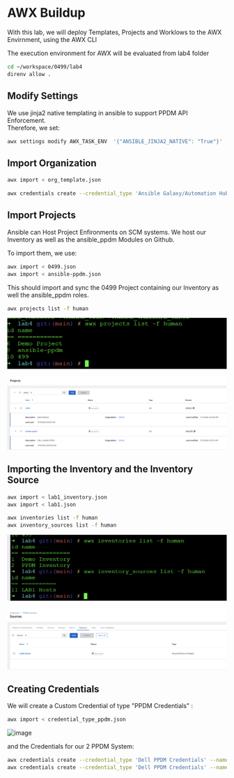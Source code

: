 # AWX Buildup
With this lab, we will deploy Templates, Projects and Worklows to the AWX Envirnment, using the AWX CLI  

The execution environment for AWX will be evaluated from lab4 folder

```bash
cd ~/workspace/0499/lab4
direnv allow .
```
## Modify Settings

We use jinja2 native templating in ansible to support PPDM API Enforcement.  
Therefore, we set:

```bash
awx settings modify AWX_TASK_ENV  '{"ANSIBLE_JINJA2_NATIVE": "True"}'
```

## Import Organization

```bash
awx import < org_template.json
```

```bash
awx credentials create --credential_type 'Ansible Galaxy/Automation Hub API Token' --name 'Ansible Galaxy' --inputs "{'url': 'https://galaxy.ansible.com/'}" --organization
```

## Import Projects

Ansible can Host Project Enfironments on SCM systems. We host our Inventory as well as the ansible_ppdm Modules on Github.  

To import them, we use:

```bash
awx import < 0499.json
awx import < ansible-ppdm.json
```
This should import and sync the 0499 Project containing our Inventory as well the ansible_ppdm roles.


```bash
awx projects list -f human
```

![alt text](image.png)

![alt text](image-1.png)


## Importing the Inventory and the Inventory Source 


```bash
awx import < lab1_inventory.json
awx import < lab1.json
```

```bash
awx inventories list -f human
awx inventory_sources list -f human
```

![alt text](image-3.png)

![alt text](image-2.png)

## Creating Credentials

We will create a Custom Credential of type "PPDM Credentials" :

```bash
awx import < credential_type_ppdm.json
```

![image](https://github.com/user-attachments/assets/255a3614-384a-4802-bb63-a30148ed722f)

and the Credentials for our 2 PPDM System:

```bash
awx credentials create --credential_type 'Dell PPDM Credentials' --name 'ppdm-2' --user admin  --inputs "{'ppdm_username': 'admin', 'ppdm_password': 'Password123!','ppdm_fqdn': 'ppdm-2.demo.local'}"
awx credentials create --credential_type 'Dell PPDM Credentials' --name 'ppdm-1' --user admin  --inputs "{'ppdm_username': 'admin', 'ppdm_password': 'Password123!','ppdm_fqdn': 'ppdm-1.demo.local'}"
```
